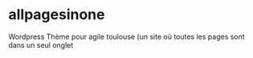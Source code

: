 # allpagesinone
Wordpress Thème pour agile toulouse (un site où toutes les pages sont dans un seul onglet
